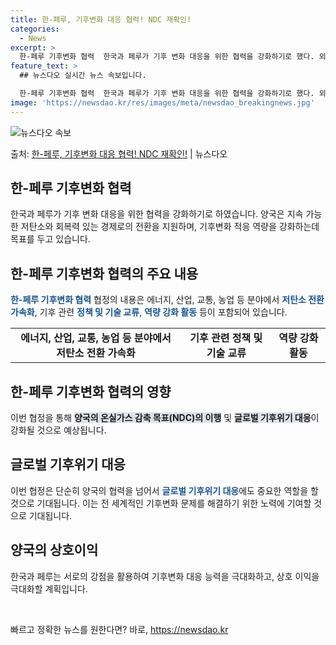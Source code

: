 ```yaml
---
title: 한-페루, 기후변화 대응 협력! NDC 재확인!
categories:
  - News
excerpt: >
  한-페루 기후변화 협력  한국과 페루가 기후 변화 대응을 위한 협력을 강화하기로 했다. 외교부에 따르면, 조…
feature_text: >
  ## 뉴스다오 실시간 뉴스 속보입니다.

  한-페루 기후변화 협력  한국과 페루가 기후 변화 대응을 위한 협력을 강화하기로 했다. 외교부에 따르면, 조…
image: 'https://newsdao.kr/res/images/meta/newsdao_breakingnews.jpg'
---
```


![뉴스다오 속보](https://newsdao.kr/res/images/meta/newsdao_breakingnews.jpg)

<p>출처: <a href="https://newsdao.kr/4149" rel="dofollow">한-페루, 기후변화 대응 협력! NDC 재확인!</a> | 뉴스다오</p>

<h2 data-ke-size="size26">한-페루 기후변화 협력</h2>
<p data-ke-size="size16">한국과 페루가 기후 변화 대응을 위한 협력을 강화하기로 하였습니다. 양국은 지속 가능한 저탄소와 회복력 있는 경제로의 전환을 지원하며, 기후변화 적응 역량을 강화하는데 목표를 두고 있습니다.</p>

<h2 data-ke-size="size26">한-페루 기후변화 협력의 주요 내용</h2>
<p data-ke-size="size16"><b><span style="color: #1a5490;">한-페루 기후변화 협력</span></b> 협정의 내용은 에너지, 산업, 교통, 농업 등 분야에서 <b><span style="color: #1a5490;">저탄소 전환 가속화</span></b>, 기후 관련 <b><span style="color: #1a5490;">정책 및 기술 교류</span></b>, <b><span style="color: #1a5490;">역량 강화 활동</span></b> 등이 포함되어 있습니다.</p>
<table>
  <tr>
    <td style="text-align: center; height: 17px;"><b>에너지, 산업, 교통, 농업 등 분야에서 저탄소 전환 가속화</b></td>
    <td style="text-align: center; height: 17px;"><b>기후 관련 정책 및 기술 교류</b></td>
    <td style="text-align: center; height: 17px;"><b>역량 강화 활동</b></td>
  </tr>
</table>

<h2 data-ke-size="size26">한-페루 기후변화 협력의 영향</h2>
<p data-ke-size="size16">이번 협정을 통해 <b><span style="background-color: #21538527;">양국의 온실가스 감축 목표(NDC)의 이행</span></b> 및 <b><span style="background-color: #21538527;">글로벌 기후위기 대응</span></b>이 강화될 것으로 예상됩니다.</p>

<h2 data-ke-size="size26">글로벌 기후위기 대응</h2>
<p data-ke-size="size16">이번 협정은 단순히 양국의 협력을 넘어서 <b><span style="color: #1a5490;">글로벌 기후위기 대응</span></b>에도 중요한 역할을 할 것으로 기대됩니다. 이는 전 세계적인 기후변화 문제를 해결하기 위한 노력에 기여할 것으로 기대됩니다.</p>

<h2 data-ke-size="size26">양국의 상호이익</h2>
<p data-ke-size="size16">한국과 페루는 서로의 강점을 활용하여 기후변화 대응 능력을 극대화하고, 상호 이익을 극대화할 계획입니다.</p>

<p data-ke-size="size16">&nbsp;</p> 

빠르고 정확한 뉴스를 원한다면? 바로, <a href="https://newsdao.kr" rel="dofollow">https://newsdao.kr</a>


